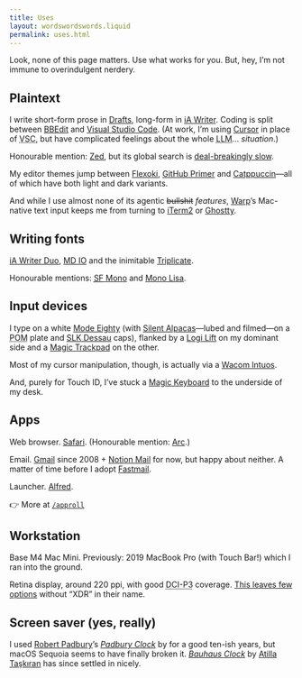 ```yaml
---
title: Uses
layout: wordswordswords.liquid
permalink: uses.html
---
```


Look, none of this page matters. Use what works for you. But, hey, I’m not
immune to overindulgent nerdery.

## Plaintext

I write short-form prose in
<a href="https://getdrafts.com" rel="external nofollow" target="_blank">Drafts</a>,
long-form in
<a href="https://ia.net/writer" rel="external nofollow" target="_blank">iA&nbsp;Writer</a>.
Coding is split between
<a href="http://www.barebones.com/products/bbedit/index.html" rel="external nofollow" target="_blank">BBEdit</a>
and
<a href="https://code.visualstudio.com" rel="external nofollow" target="_blank">Visual
Studio Code</a>. (At work, I’m using
<a href="https://www.cursor.com" rel="external nofollow" target="_blank">Cursor</a>
in place of <abbr
title="Visual Studio Code">VSC</abbr>, but have complicated feelings about the
whole <abbr title="Large Language Model">LLM</abbr>… _situation_.)

Honourable mention:
<a href="https://zed.dev" rel="external nofollow" target="_blank">Zed</a>, but
its global search is
<a href="https://github.com/zed-industries/zed/issues/4560" rel="external nofollow" target="_blank">deal-breakingly
slow</a>.

My editor themes jump between
<a href="https://stephango.com/flexoki" rel="external nofollow" target="_blank">Flexoki</a>,
<a href="https://github.com/primer/github-vscode-theme" rel="external nofollow" target="_blank">GitHub
Primer</a> and
<a href="https://catppuccin.com" rel="external nofollow" target="_blank">Catppuccin</a>&mdash;all
of which have both light and dark variants.

And while I use almost none of its agentic ~~bullshit~~ _features_,
<a href="https://www.warp.dev" rel="external nofollow" target="_blank">Warp</a>’s
Mac-native text input keeps me from turning to
<a href="https://iterm2.com" rel="external nofollow" target="_blank">iTerm2</a>
or
<a href="https://ghostty.org" rel="external nofollow" target="_blank">Ghostty</a>.

## Writing fonts

<a href="https://github.com/iaolo/iA-Fonts" rel="external nofollow" target="_blank">iA&nbsp;Writer
Duo</a>,
<a class="caps" href="https://mass-driver.com/typefaces/md-io" rel="external nofollow" target="_blank">MD&nbsp;IO</a>
and the inimitable
<a href="https://mbtype.com/fonts/triplicate/" rel="external nofollow" target="_blank">Triplicate</a>.

Honourable mentions:
<a href="https://developer.apple.com/fonts" rel="external nofollow" target="_blank"><abbr title="San Francisco">SF</abbr>&nbsp;Mono</a>
and
<a href="https://www.monolisa.dev" rel="external nofollow" target="_blank">Mono
Lisa</a>.

## Input devices

I type on a white
<a href="https://modedesigns.com/collections/eighty" rel="external nofollow" target="_blank">Mode
Eighty</a> (with
<a href="https://www.theremingoat.com/blog/silent-alpacas" rel="external nofollow" target="_blank">Silent
Alpacas</a>&mdash;lubed and filmed&mdash;on a
<abbr title="polyoxymethylene">POM</abbr> plate and
<a href="https://web.archive.org/web/20250115203739/https://www.slkdessau.com/" rel="external nofollow" target="_blank"><abbr>SLK</abbr>
Dessau</a> caps), flanked by a
<a href="https://www.logitech.com/shop/p/lift-vertical-ergonomic-mouse-mac" rel="external nofollow" target="_blank">Logi
Lift</a> on my dominant side and a
<a href="https://support.apple.com/121932" rel="external nofollow" target="_blank">Magic
Trackpad</a> on the other.

Most of my cursor manipulation, though, is actually via a
<a href="https://www.wacom.com/products/wacom-intuos-pro-2017" rel="external nofollow" target="_blank">Wacom
Intuos</a>.

And, purely for Touch&nbsp;ID, I’ve stuck a
<a href="https://support.apple.com/121954" rel="external nofollow" target="_blank">Magic
Keyboard</a> to the underside of my desk.

## Apps

<span class="caps">Web browser</span>.
<a href="https://www.apple.com/safari" rel="external nofollow" target="_blank">Safari</a>.
(Honourable mention:
<a href="https://arc.net" rel="external nofollow" target="_blank">Arc</a>.)

<span class="caps">Email</span>.
<a href="https://workspace.google.com/products/gmail" rel="external nofollow" target="_blank">Gmail</a>
since 2008 +
<a href="https://www.notion.com/product/mail" rel="external nofollow" target="_blank">Notion
Mail</a> for now, but happy about neither. A matter of time before I adopt
<a href="https://www.fastmail.com" rel="external nofollow" target="_blank">Fastmail</a>.

<span class="caps">Launcher</span>.
<a href="https://www.alfredapp.com" rel="external nofollow" target="_blank">Alfred</a>.

👉 More at [`/approll`](/approll)

## Workstation

Base <span class="caps">M4</span> Mac Mini. Previously: 2019 MacBook Pro (with
Touch Bar!) which I ran into the ground.

Retina display, around 220&nbsp;ppi, with good
<abbr title="Digital Cinema Initiatives P3">DCI-P3</abbr> coverage.
<a href="https://bjango.com/articles/macexternaldisplays2/" rel="external nofollow" target="_blank">This
leaves few options</a> without “<abbr>XDR</abbr>” in their name.

## Screen saver (yes, really)

I used
<a href="https://dribbble.com/padbury" rel="external nofollow" target="_blank">Robert
Padbury</a>’s
<i><a href="https://web.archive.org/web/20140115195226/http://www.padbury.me/clock/" rel="external nofollow" target="_blank">Padbury
Clock</a></i> by for a good ten-ish years, but macOS Sequoia seems to have
finally broken it.
<i><a href="https://bauhausclock.com" rel="external nofollow" target="_blank">Bauhaus
Clock</a></i> by
<a href="https://atillataskiran.com" rel="external nofollow" target="_blank">Atilla
Taşkıran</a> has since settled in nicely.
